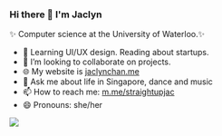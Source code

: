 ### Hi there 👋 I'm Jaclyn

✨ Computer science at the University of Waterloo.✨ 
- 🌱 Learning UI/UX design. Reading about startups. 
- 👯 I’m looking to collaborate on projects.
- 🌐 My website is [jaclynchan.me](https://jaclynchan.me/)
- 💬 Ask me about life in Singapore, dance and music
- 📫 How to reach me: [m.me/straightupjac](https://m.me/straightupjac)
- 😄 Pronouns: she/her
<!-- - ⚡ Fun fact: -->

<img src="https://github-readme-stats.vercel.app/api?username=straightupjac&show_icons=true&count_private=true" />

<!-- statistics widget first seen on 9at8's profile https://github.com/9at8 -->
